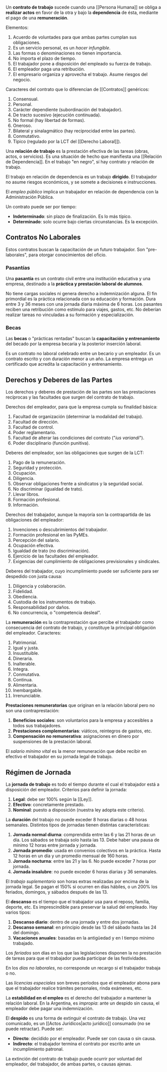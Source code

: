 Un **contrato de trabajo** sucede cuando una [[Persona Humana]] se obliga a **realizar actos** en favor de la otra y bajo la **dependencia** de ésta, mediante el pago de una **remuneración**.

Elementos:

1. Acuerdo de voluntades para que ambas partes cumplan sus obligaciones.
2. Es un servicio personal, es un _hacer infungible_.
3. Las formas o denominaciones no tienen importancia.
4. No importa el plazo de tiempo.
5. El trabajador pone a disposición del empleado su fuerza de trabajo.
6. El empleador paga una retribución.
7. El empresario organiza y aprovecha el trabajo. Asume riesgos del negocio.

Caracteres del contrato que lo diferencian de [[Contratos]] genéricos:

1. Consensual.
2. Personal.
3. Carácter dependiente (subordinación del trabajador).
4. De tracto sucesivo (ejecución continuada).
5. No formal (hay libertad de formas).
6. Oneroso.
7. Bilateral y sinalagmático (hay reciprocidad entre las partes).
8. Conmutativo.
9. Típico (regulado por la LCT del [[Derecho Laboral]]).

Una **relación de trabajo** es la prestación efectiva de las tareas (obras, actos, o servicios). Es una situación de hecho que manifiesta una [[Relación de Dependencia]]. En el trabajo "en negro", sí hay contrato y relación de trabajo.

El trabajo en relación de dependencia es un trabajo **dirigido**. El trabajador no asume riesgos económicos, y se somete a decisiones e instrucciones.

El _empleo público_ implica un trabajador en relación de dependencia con la Administración Pública.

Un contrato puede ser por tiempo:

- **Indeterminado**: sin plazo de finalización. Es lo más típico.
- **Determinado**: solo ocurre bajo ciertas circunstancias. Es la excepción.

## Contratos No Laborales

Estos contratos buscan la capacitación de un futuro trabajador. Son "pre-laborales", para otorgar conocimientos del oficio.

### Pasantías

Una **pasantía** es un contrato civil entre una institución educativa y una empresa, destinado a la **práctica y prestación laboral de alumnos**.

No tiene cargas sociales ni genera derecho a indemnización alguna. El fin primordial es la práctica relacionada con su educación y formación. Dura entre 3 y 36 meses con una jornada diaria máxima de 6 horas. Los pasantes reciben una retribución como estímulo para viajes, gastos, etc. No deberían realizar tareas no vinculadas a su formación y especialización.

### Becas

Las **becas** o "prácticas rentadas" buscan la **capacitación y entrenamiento** del becado por la empresa becaria y la posterior inserción laboral.

Es un contrato no laboral celebrado entre un becario y un empleador. Es un contrato escrito y con duración menor a un año. La empresa entrega un certificado que acredita la capacitación y entrenamiento.

## Derechos y Deberes de las Partes

Los derechos y deberes de prestación de las partes son las prestaciones recíprocas y las facultades que surgen del contrato de trabajo.

Derechos del empleador, para que la empresa cumpla su finalidad básica:

1. Facultad de organización (determinar la modalidad del trabajo).
2. Facultad de dirección.
3. Facultad de control.
4. Poder reglamentario.
5. Facultad de alterar las condiciones del contrato ("_ius variandi_").
6. Poder disciplinario (función punitiva).

Deberes del empleador, son las obligaciones que surgen de la LCT:

1. Pago de la remuneración.
2. Seguridad y protección.
3. Ocupación.
4. Diligencia.
5. Observar obligaciones frente a sindicatos y la seguridad social.
6. No discriminar (igualdad de trato).
7. Llevar libros.
8. Formación profesional.
9. Información.

Derechos del trabajador, aunque la mayoría son la contrapartida de las obligaciones del empleador:

1. Invenciones o descubrimientos del trabajador.
2. Formación profesional en las PyMEs.
3. Percepción del salario.
4. Ocupación efectiva.
5. Igualdad de trato (no discriminación).
6. Ejercicio de las facultades del empleador.
7. Exigencias del cumplimiento de obligaciones previsionales y sindicales.

Deberes del trabajador, cuyo incumplimiento puede ser suficiente para ser despedido con justa causa:

1. Diligencia y colaboración.
2. Fidelidad.
3. Obediencia.
4. Custodia de los instrumentos de trabajo.
5. Responsabilidad por daños.
6. No concurrencia, o "competencia desleal".

La **remuneración** es la contraprestación que percibe el trabajador como consecuencia del contrato de trabajo, y constituye la principal obligación del empleador. Caracteres:

1. Patrimonial.
2. Igual y justa.
3. Insustituible.
4. Dineraria.
5. Inalterable.
6. Integra.
7. Conmutativa.
8. Continua.
9. Alimentaria.
10. Inembargable.
11. Irrenunciable.

**Prestaciones remuneratorias** que originan en la relación laboral pero no son una contraprestación:

1. **Beneficios sociales**: son voluntarios para la empresa y accesibles a todos sus trabajadores.
2. **Prestaciones complementarias**: viáticos, reintegros de gastos, etc.
3. **Compensación no remunerativa**: asignaciones en dinero por suspensiones de la prestación laboral.

El _salario mínimo vital_ es la menor remuneración que debe recibir en efectivo el trabajador en su jornada legal de trabajo.

## Régimen de Jornada

La **jornada de trabajo** es todo el tiempo durante el cual el trabajador está a disposición del empleador. Criterios para definir la jornada:

1. **Legal**: debe ser 100% según la [[Ley]].
2. **Efectivo**: concretamente prestado.
3. **Nominal**: puesto a disposición (nuestra ley adopta este criterio).

La **duración** del trabajo no puede exceder 8 horas diarias o 48 horas semanales. Distintos tipos de jornadas tienen distintas características:

1. **Jornada normal diurna**: comprendida entre las 6 y las 21 horas de un día. Los sábados se trabaja solo hasta las 13. Debe haber una pausa de mínimo 12 horas entre jornada y jornada.
2. **Jornada promedio**: usada en convenios colectivos en la práctica. Hasta 12 horas en un día y un promedio mensual de 160 horas.
3. **Jornada nocturna**: entre las 21 y las 6. No puede exceder 7 horas por jornada.
4. **Jornada insalubre**: no puede exceder 6 horas diarias y 36 semanales.

El _trabajo suplementario_ son horas extras realizadas por encima de la jornada legal. Se pagan el 150% si ocurren en días hábiles, o un 200% los feriados, domingos, y sábados después de las 13.

El **descanso** es el tiempo que el trabajador usa para el reposo, familia, deporte, etc. Es imprescindible para preservar la salud del empleado. Hay varios tipos:

1. **Descanso diario**: dentro de una jornada y entre dos jornadas.
2. **Descanso semanal**: en principio desde las 13 del sábado hasta las 24 del domingo.
3. **Vacaciones anuales**: basadas en la antigüedad y en l tiempo mínimo trabajado.

Los _feriados_ son días en los que las legislaciones disponen la no prestación de tareas para que el trabajador pueda participar de las festividades.

En los _días no laborales_, no corresponde un recargo si el trabajador trabaja o no.

Las _licencias especiales_ son breves períodos que el empleador abona para que el trabajador realice trámites personales, rinda exámenes, etc.

La **estabilidad en el empleo** es el derecho del trabajador a mantener la relación laboral. En la Argentina, es _impropia_: ante un despido sin causa, el empleador debe pagar una indemnización.

El **despido** es una forma de extinguir el contrato de trabajo. Una vez comunicado, es un [[Actos Jurídicos|acto jurídico]] consumado (no se puede retractar). Puede ser:

- **Directo**: decidido por el empleador. Puede ser con causa o sin causa.
- **Indirecto**: el trabajador termina el contrato por escrito ante un incumplimiento patronal.

La extinción del contrato de trabajo puede ocurrir por voluntad del empleador, del trabajador, de ambas partes, o causas ajenas.
